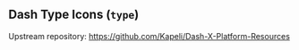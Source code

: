 ## Dash Type Icons (`type`)

Upstream repository: https://github.com/Kapeli/Dash-X-Platform-Resources

